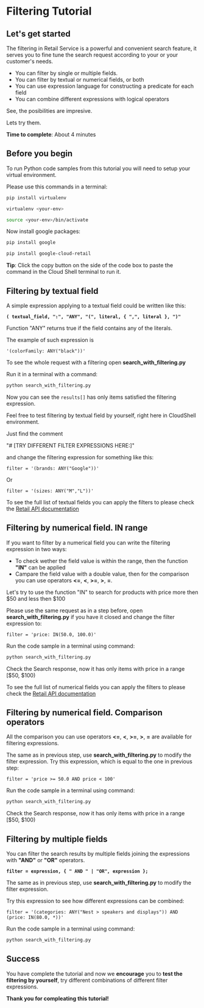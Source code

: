 # **Filtering Tutorial**

## Let's get started

The filtering in Retail Service is a powerful and convenient search feature, it serves you to fine tune the search request according to your or your customer's needs.

- You can filter by single or multiple fields.
- You can filter by textual or numerical fields, or both 
- You can use expression language for constructing a predicate for each field
- You can combine different expressions with logical operators

See, the posibilities are impresive.

Lets try them.

**Time to complete**: About 4 minutes

## Before you begin

To run Python code samples from this tutorial you will need to setup your virtual environment.

Please use this commands in a terminal:
```bash
pip install virtualenv
```
```bash
virtualenv <your-env>
```
```bash
source <your-env>/bin/activate
```
Now install google packages:
```bash
pip install google
```
```bash
pip install google-cloud-retail
```

**Tip**: Click the copy button on the side of the code box to paste the command in the Cloud Shell terminal to run it.


## Filtering by textual field

A simple expression applying to a textual field could be written like this:

**```( textual_field, ":", "ANY", "(", literal, { ",", literal }, ")"```**

Function "ANY" returns true if the field contains any of the literals.

The example of such expression is 

```'(colorFamily: ANY("black"))'``` 

To see the whole request with a filtering open **search_with_filtering.py**

Run it in a terminal with a command:
```bash
python search_with_filtering.py
```

Now you can see the ```results[]``` has only items satisfied the filtering expression.

Feel free to test filtering by textual field by yourself, right here in CloudShell environment.

Just find the comment 

"# [TRY DIFFERENT FILTER EXPRESSIONS HERE:]" 

and change the filtering expression for something like this:

```
filter = '(brands: ANY("Google"))'
```

Or
```
filter = '(sizes: ANY("M","L"))'
```

To see the full list of textual fields you can apply the filters to please check the [Retail API documentation](https://cloud.google.com/retail/docs/filter-and-order#filter)

## Filtering by numerical field. IN range

If you want to filter by a numerical field you can write the filtering expression in two ways:
- To check wether the field value is within the range, then the function **"IN"** can be applied
- Campare the field value with a double value, then for the comparison you can use operators **<=**,  **<**,  **>=**, **>**, **=**.

Let's try to use the function "IN" to search for products with price more then $50 and less then $100

Please use the same request as in a step before,  open **search_with_filtering.py** if you have it closed and change the filter expression to:

```
filter = 'price: IN(50.0, 100.0)'
```

Run the code sample in a terminal using command:
```bash
python search_with_filtering.py
```

Check the Search response, now it has only items with price in a range [$50, $100)

To see the full list of numerical fields you can apply the filters to please check the [Retail API documentation](https://cloud.google.com/retail/docs/filter-and-order#filter)

## Filtering by numerical field. Comparison operators

All the comparison you can use operators **<=**,  **<**,  **>=**, **>**, **=** are available for filtering expressions.

The same as in previous step, use **search_with_filtering.py** to modify the filter expression.
Try this expression, which is equal to the one in previous step:
```
filter = 'price >= 50.0 AND price < 100'
```

Run the code sample in a terminal using command:
```bash
python search_with_filtering.py
```

Check the Search response, now it has only items with price in a range [$50, $100)

## Filtering by multiple fields

You can filter the search results by multiple fields joining the expressions with **"AND"** or **"OR"** operators.

**```filter = expression, { " AND " | "OR", expression };```**

The same as in previous step, use **search_with_filtering.py** to modify the filter expression.

Try this expression to see how different expressions can be combined:
```
filter = '(categories: ANY("Nest > speakers and displays")) AND (price: IN(80.0, *))'
```

Run the code sample in a terminal using command:
```bash
python search_with_filtering.py
```

## Success 

You have complete the tutorial and now we **encourage** you to **test the filtering by yourself**, try different combinations of different filter expressions.

**Thank you for compleating this tutorial!**





